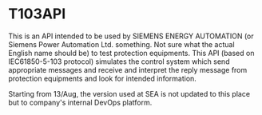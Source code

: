 # T103API

This is an API intended to be used by SIEMENS ENERGY AUTOMATION (or Siemens Power Automation Ltd. something. Not sure what the actual English name should be) to test protection equipments.
This API (based on IEC61850-5-103 protocol) simulates the control system which send appropriate messages and receive and interpret the reply message from protection equipments and look for intended information.

Starting from 13/Aug, the version used at SEA is not updated to this place but to company's internal DevOps platform.
